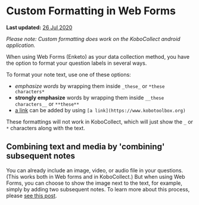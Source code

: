 # Custom Formatting in Web Forms
**Last updated:** <a href="https://github.com/kobotoolbox/docs/blob/bec1c31d605f35f306ee83345f9256d40c8793ea/source/custom_format_web.md" class="reference">26 Jul 2020</a>

_Please note: Custom formatting does work on the KoboCollect android application._

When using Web Forms (Enketo) as your data collection method, you have the option to format your question labels in several ways.

To format your note text, use one of these options:

* _emphasize words_ by wrapping them inside `_these_` or `*these characters*`
* **strongly emphasize** words by wrapping them inside `__these characters__` or `**these**`
* [a link](https://www.kobotoolbox.org) can be added by using `[a link](https://www.kobotoolbox.org)`

These formattings will not work in KoboCollect, which will just show the `_` or `*` characters along with the text.

## Combining text and media by 'combining' subsequent notes

You can already include an image, video, or audio file in your questions. (This works both in Web forms and in KoboCollect.) But when using Web Forms, you can choose to show the image next to the text, for example, simply by adding two subsequent notes. To learn more about this process, please [see this post](https://blog.enketo.org/better-notes).
